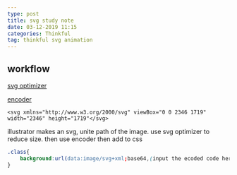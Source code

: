 ```yaml
---
type: post
title: svg study note
date: 03-12-2019 11:15
categories: Thinkful
tag: thinkful svg animation
---
```



## workflow

[svg optimizer](http://petercollingridge.appspot.com/svg-optimiser)

[encoder](mobilefish.com/services/base64/base64.php)


```
<svg xmlns="http://www.w3.org/2000/svg" viewBox="0 0 2346 1719" width="2346" height="1719"</svg>
```

illustrator makes an svg, unite path of the image.
use svg optimizer to reduce size.
then use encoder
then add to css

```css
.class{
    background:url(data:image/svg+xml;base64,(input the ecoded code here))no-repeat;
}
```
